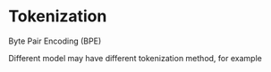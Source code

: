 # Tokenization

Byte Pair Encoding (BPE)

Different model may have different tokenization method, for example&#x20;

